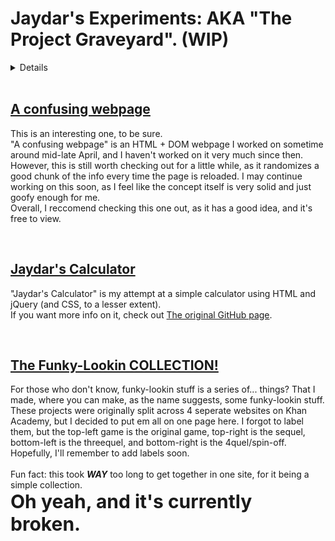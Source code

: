<h1>Jaydar's Experiments: AKA "The Project Graveyard". (WIP)</h1>
  <details>This is where I dump all of my old, bad, broken, unfinished, or abandoned projects, and leave them to rot. I can't really call these experiences or anything like that, rather, they're just... ideas I had one day. You can check out a good amount of them here!</details>
<br>
<h2><a href = "confusing-webpage" target = "_blank">A confusing webpage</a></h2>
<p>This is an interesting one, to be sure.
<br>"A confusing webpage" is an HTML + DOM webpage I worked on sometime around mid-late April, and I haven't worked on it very much since then. However, this is still worth checking out for a little while, as it randomizes a good chunk of the info every time the page is reloaded. I may continue working on this soon, as I feel like the concept itself is very solid and just goofy enough for me. 
<br>Overall, I reccomend checking this one out, as it has a good idea, and it's free to view.</p>
<br>
<h2><a href = "Jaydar's-Calc" target = "_blank">Jaydar's Calculator</a></h2>
<p>"Jaydar's Calculator" is my attempt at a simple calculator using HTML and jQuery (and CSS, to a lesser extent).
<br>If you want more info on it, check out <a href = "https://github.com/jaydarschool/Jaydars-Calculator" target = "_blank">The original GitHub page</a>.</p>
<br>
<h2><a href = "funky-lookin-collection" target = "_blank">The Funky-Lookin COLLECTION!</a></h2>
<p>For those who don't know, funky-lookin stuff is a series of... things? That I made, where you can make, as the name suggests, some funky-lookin stuff.
<br>These projects were originally split across 4 seperate websites on Khan Academy, but I decided to put em all on one page here. I forgot to label them, but the top-left game is the original game, top-right is the sequel, bottom-left is the threequel, and bottom-right is the 4quel/spin-off. 
<br>Hopefully, I'll remember to add labels soon.
<br><br>Fun fact: this took <b><i>WAY</i></b> too long to get together in one site, for it being a simple collection.
  <br><b style = "font-size: 30;">Oh yeah, and it's currently broken.</b></p>
